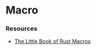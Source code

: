 # Macro

### Resources
- [The Little Book of Rust Macros](https://veykril.github.io/tlborm/syntax-extensions.html)
